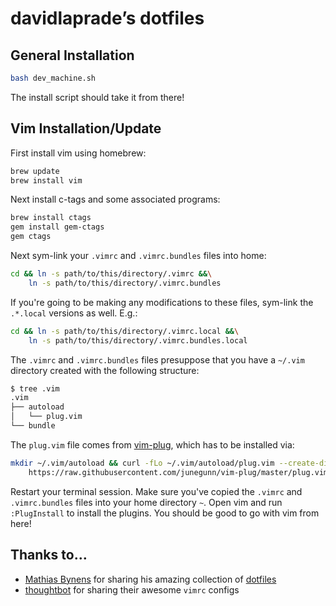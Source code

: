 # davidlaprade’s dotfiles

## General Installation
```bash
bash dev_machine.sh
```
The install script should take it from there!

## Vim Installation/Update
First install vim using homebrew:
```bash
brew update
brew install vim
```

Next install c-tags and some associated programs:
```bash
brew install ctags
gem install gem-ctags
gem ctags
```

Next sym-link your `.vimrc` and `.vimrc.bundles` files into home:
```bash
cd && ln -s path/to/this/directory/.vimrc &&\
    ln -s path/to/this/directory/.vimrc.bundles
```

If you're going to be making any modifications to these files, sym-link the
`.*.local` versions as well. E.g.:
```bash
cd && ln -s path/to/this/directory/.vimrc.local &&\
    ln -s path/to/this/directory/.vimrc.bundles.local
```

The `.vimrc` and `.vimrc.bundles` files presuppose that you have
a `~/.vim` directory created with the following structure:
```bash
$ tree .vim
.vim
├── autoload
│   └── plug.vim
└── bundle
```

The `plug.vim` file comes from [vim-plug](https://github.com/junegunn/vim-plug),
which has to be installed via:
```bash
mkdir ~/.vim/autoload && curl -fLo ~/.vim/autoload/plug.vim --create-dirs \
    https://raw.githubusercontent.com/junegunn/vim-plug/master/plug.vim
```

Restart your terminal session. Make sure you've copied the `.vimrc` and `.vimrc.bundles` files into
your home directory `~`. Open vim and run `:PlugInstall` to install the plugins.
You should be good to go with vim from here!

## Thanks to…
* [Mathias Bynens](https://github.com/mathiasbynens) for sharing his amazing collection of [dotfiles](https://github.com/mathiasbynens/dotfiles)
* [thoughtbot](https://github.com/thoughtbot/dotfiles) for sharing their awesome
  `vimrc` configs
